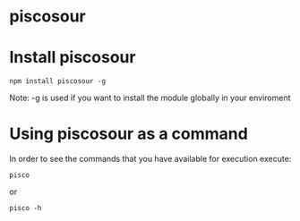 # piscosour



# Install piscosour

    npm install piscosour -g 

Note: -g is used if you want to install the module globally in your enviroment

# Using piscosour as a command

In order to see the commands that you have available for execution execute: 

    pisco

or

    pisco -h    